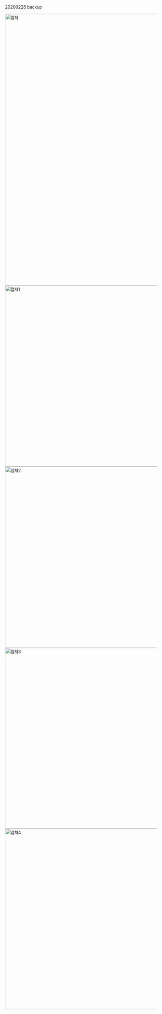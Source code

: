 20200226 backup


<img width="897" alt="캡처" src="https://user-images.githubusercontent.com/30555849/75294473-dd8d6e80-586b-11ea-9a9e-9446df238352.PNG">
<img width="598" alt="캡처1" src="https://user-images.githubusercontent.com/30555849/75294477-e0885f00-586b-11ea-80a5-83178aa790ef.PNG">
<img width="598" alt="캡처2" src="https://user-images.githubusercontent.com/30555849/75294480-e1b98c00-586b-11ea-8d52-ad2d360b2145.PNG">
<img width="597" alt="캡처3" src="https://user-images.githubusercontent.com/30555849/75294484-e2eab900-586b-11ea-8a4f-653afbb391ad.PNG">
<img width="596" alt="캡처4" src="https://user-images.githubusercontent.com/30555849/75294487-e4b47c80-586b-11ea-8f7a-275ace0a9318.PNG">
